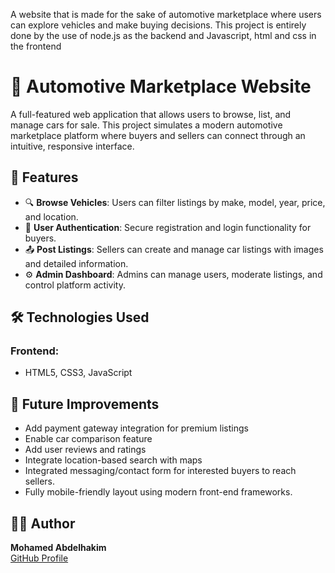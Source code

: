 A website that is made for the sake of automotive marketplace where users can explore vehicles and make buying decisions.
This project is entirely done by the use of node.js as the backend and Javascript, html and css in the frontend

# 🚗 Automotive Marketplace Website

A full-featured web application that allows users to browse, list, and manage cars for sale. This project simulates a modern automotive marketplace platform where buyers and sellers can connect through an intuitive, responsive interface.

## 📌 Features

- 🔍 **Browse Vehicles**: Users can filter listings by make, model, year, price, and location.
- 📝 **User Authentication**: Secure registration and login functionality for buyers.
- 📤 **Post Listings**: Sellers can create and manage car listings with images and detailed information.
- ⚙️ **Admin Dashboard**: Admins can manage users, moderate listings, and control platform activity.

## 🛠️ Technologies Used

### Frontend:
- HTML5, CSS3, JavaScript

## 🧪 Future Improvements

- Add payment gateway integration for premium listings
- Enable car comparison feature
- Add user reviews and ratings
- Integrate location-based search with maps
- Integrated messaging/contact form for interested buyers to reach sellers.
- Fully mobile-friendly layout using modern front-end frameworks.


## 👨‍💻 Author

**Mohamed Abdelhakim**  
[GitHub Profile](https://github.com/MohamedWalid70)
